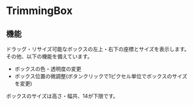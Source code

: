 # TrimmingBox
## 機能
ドラッグ・リサイズ可能なボックスの左上・右下の座標とサイズを表示します。  
その他、以下の機能を備えています。  
- ボックスの色・透明度の変更
- ボックス位置の微調整(ボタンクリックで1ピクセル単位でボックスのサイズを変更)
  
ボックスのサイズは高さ・幅共、14が下限です。
